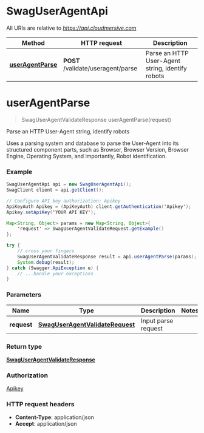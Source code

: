 # SwagUserAgentApi

All URIs are relative to *https://api.cloudmersive.com*

Method | HTTP request | Description
------------- | ------------- | -------------
[**userAgentParse**](SwagUserAgentApi.md#userAgentParse) | **POST** /validate/useragent/parse | Parse an HTTP User-Agent string, identify robots


<a name="userAgentParse"></a>
# **userAgentParse**
> SwagUserAgentValidateResponse userAgentParse(request)

Parse an HTTP User-Agent string, identify robots

Uses a parsing system and database to parse the User-Agent into its structured component parts, such as Browser, Browser Version, Browser Engine, Operating System, and importantly, Robot identification.

### Example
```java
SwagUserAgentApi api = new SwagUserAgentApi();
SwagClient client = api.getClient();

// Configure API key authorization: Apikey
ApiKeyAuth Apikey = (ApiKeyAuth) client.getAuthentication('Apikey');
Apikey.setApiKey('YOUR API KEY');

Map<String, Object> params = new Map<String, Object>{
    'request' => SwagUserAgentValidateRequest.getExample()
};

try {
    // cross your fingers
    SwagUserAgentValidateResponse result = api.userAgentParse(params);
    System.debug(result);
} catch (Swagger.ApiException e) {
    // ...handle your exceptions
}
```

### Parameters

Name | Type | Description  | Notes
------------- | ------------- | ------------- | -------------
 **request** | [**SwagUserAgentValidateRequest**](SwagUserAgentValidateRequest.md)| Input parse request |

### Return type

[**SwagUserAgentValidateResponse**](SwagUserAgentValidateResponse.md)

### Authorization

[Apikey](../README.md#Apikey)

### HTTP request headers

 - **Content-Type**: application/json
 - **Accept**: application/json

